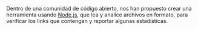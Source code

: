Dentro de una comunidad de código abierto, nos han propuesto crear una
herramienta usando [Node.js](https://www.wikipedia.org/), que lea y analice archivos
en formato, para verificar los links que contengan y reportar
algunas estadísticas.